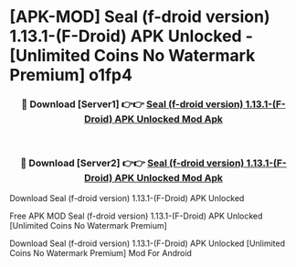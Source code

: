 # [APK-MOD] Seal (f-droid version) 1.13.1-(F-Droid) APK Unlocked - [Unlimited Coins No Watermark Premium] o1fp4



<div align="center">
<h3>🔴 Download [Server1] 👉👉 <a href="https://momento.my/?title=Seal_(f-droid_version)_1.13.1-(F-Droid)_APK_Unlocked">Seal (f-droid version) 1.13.1-(F-Droid) APK Unlocked Mod Apk</a></h3><br>

<h3>🔴 Download [Server2] 👉👉 <a href="https://momento.my/?title=Seal_(f-droid_version)_1.13.1-(F-Droid)_APK_Unlocked">Seal (f-droid version) 1.13.1-(F-Droid) APK Unlocked Mod Apk</a></h3>
</div>



Download Seal (f-droid version) 1.13.1-(F-Droid) APK Unlocked 

Free APK MOD Seal (f-droid version) 1.13.1-(F-Droid) APK Unlocked [Unlimited Coins No Watermark Premium]

Download Seal (f-droid version) 1.13.1-(F-Droid) APK Unlocked [Unlimited Coins No Watermark Premium] Mod For Android
